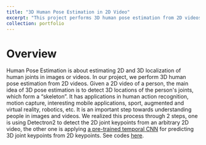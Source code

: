 ```yaml
---
title: "3D Human Pose Estimation in 2D Video"
excerpt: "This project performs 3D human pose estimation from 2D videos. Given a 2D video of a person, the main idea of 3D pose estimation is to detect 3D locations of the person's joints, which form a “skeleton”.<br/><img src='/images/pose_estimation.gif'>"
collection: portfolio
---
```


# Overview
Human Pose Estimation is about estimating 2D and 3D localization of human joints in images or videos. In our project, we perform 3D human pose estimation from 2D videos. Given a 2D video of a person, the main idea of 3D pose estimation is to detect 3D locations of the person's joints, which form a “skeleton”. It has applications in human action recognition, motion capture, interesting mobile applications, sport, augmented and virtual reality, robotics, etc. It is an important step towards understanding people in images and videos. We realized this process through 2 steps, one is using Detectron2 to detect the 2D joint keypoints from an arbitrary 2D video, the other one is applying [a pre-trained temporal CNN](https://github.com/facebookresearch/VideoPose3D) for predicting 3D joint keypoints from 2D keypoints. See codes [here](https://github.com/ZhishengLin2020/ee435-deep-learning-foundations-from-scratch/tree/master/Final%20Project).
